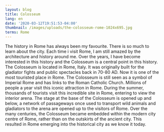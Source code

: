 ```yaml
---
layout: blog
title: Colosseum
lang: en
date: '2020-03-12T19:51:53-04:00'
thumbnail: /images/uploads/the-colosseum-rome-1024x695.jpg
terms: Rome
---
```

The history in Rome has always been my favourite. There is so much to learn about the city. Each time i visit Rome, I am still amazed by the architecture and history around me. Over the years, I have become interested in this history and the Colosseum is a central point in this history. The Colosseum is located in Rome, Italy. It was originally built for the gladiator fights and public spectacles back in 70-80 AD. Now it is one of the most touristed place in Rome. The Colosseum is still seen as a symbol of Imperial Rome and has links to the Roman Catholic Church. Millions of people a year visit this iconic attraction in Rome. During the summer, thousands of tourists visit this incredible site in Rome, entering to view the interior arena. The stage at the base of the Colosseum is opened up and below, a network of  passageways once used to transport wild animals and gladiators to the arena are opened up to the visitors of Rome. Over the many centuries, the Colosseum became embedded within the modern city centre of Rome, rather than on the outskirts of the ancient city. This resulted in Rome emerging into the historical city as we know it today.
